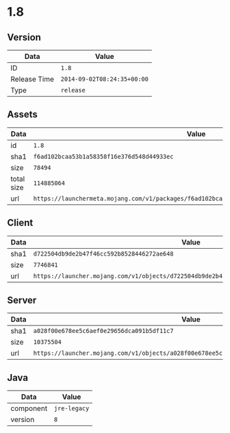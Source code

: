 # 1.8

## Version

|**Data**        | **Value**                 |
|----------------|-------------------------|
| ID   | ```1.8```   |
| Release Time   | ```2014-09-02T08:24:35+00:00```   |
| Type   | ```release```   |

## Assets

|**Data**        | **Value**                 |
|----------------|-------------------------|
| id   | ```1.8```   |
| sha1   | ```f6ad102bcaa53b1a58358f16e376d548d44933ec```   |
| size   | ```78494```   |
| total size  | ```114885064```  |
| url       | ```https://launchermeta.mojang.com/v1/packages/f6ad102bcaa53b1a58358f16e376d548d44933ec/1.8.json``` |

## Client

|**Data**        | **Value**                 |
|----------------|-------------------------|
| sha1   | ```d722504db9de2b47f46cc592b8528446272ae648```   |
| size   | ```7746841```   |
| url       | ```https://launcher.mojang.com/v1/objects/d722504db9de2b47f46cc592b8528446272ae648/client.jar``` |

## Server

|**Data**        | **Value**                 |
|----------------|-------------------------|
| sha1   | ```a028f00e678ee5c6aef0e29656dca091b5df11c7```   |
| size   | ```10375504```   |
| url       | ```https://launcher.mojang.com/v1/objects/a028f00e678ee5c6aef0e29656dca091b5df11c7/server.jar``` |

## Java

|**Data**        | **Value**                 |
|----------------|-------------------------|
| component   | ```jre-legacy```   |
| version   | ```8```   |